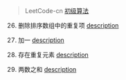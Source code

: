 
> LeetCode-cn [初级算法](https://leetcode-cn.com/explore/interview/card/top-interview-questions-easy/)

26. 删除排序数组中的重复项 [description](https://leetcode-cn.com/problems/remove-duplicates-from-sorted-array/description/)

66. 加一 [description](https://leetcode-cn.com/problems/plus-one/description/)

217. 存在重复元素 [description](https://leetcode-cn.com/problems/contains-duplicate/description/)

1. 两数之和 [description](https://leetcode-cn.com/problems/two-sum/description/)

